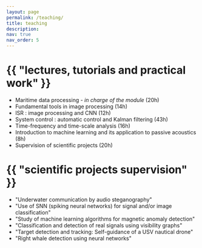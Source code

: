 ```yaml
---
layout: page
permalink: /teaching/
title: teaching
description: 
nav: true
nav_order: 5
---
```


<div class="publications">
<h1 class="post-title">{{ "lectures, tutorials and practical work" }}</h1>

<ul>
    <li>Maritime data processing - <i>in charge of the module</i> (20h)</li>
    <li>Fundamental tools in image processing (14h)</li>  
    <li>ISR : image processing and CNN (12h)</li>  
    <li>System control : automatic control and Kalman filtering (43h)</li>  
    <li>Time-frequency and time-scale analysis (16h)</li>  
    <li>Introduction to machine learning and its application to passive acoustics (8h)</li>  
    <li>Supervision of scientific projects (20h)</li>  
</ul>

<h1 class="post-title">{{ "scientific projects supervision" }}</h1>

<ul>
    <li>"Underwater communication by audio steganography"</li>
    <li>"Use of SNN (spiking neural networks) for signal and/or image classification"</li>
    <li>"Study of machine learning algorithms for magnetic anomaly detection"</li>
    <li>"Classification and detection of real signals using visibility graphs"</li>
    <li>"Target detection and tracking: Self-guidance of a USV nautical drone"</li>
    <li>"Right whale detection using neural networks"</li>
</ul>

</div>
